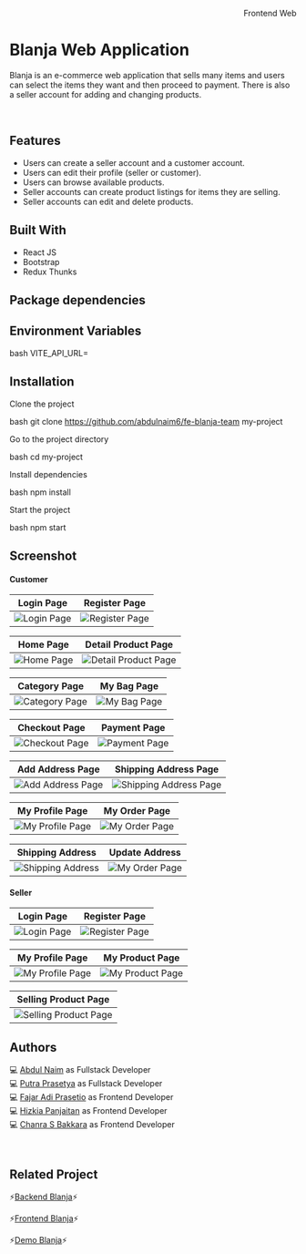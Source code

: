 <p align="right">Frontend Web</p> 

# Blanja Web Application

Blanja is an e-commerce web application that sells many items and users can select the items they want and then proceed to payment. There is also a seller account for adding and changing products.

<br />

## Features

- Users can create a seller account and a customer account.
- Users can edit their profile (seller or customer).
- Users can browse available products.
- Seller accounts can create product listings for items they are selling.
- Seller accounts can edit and delete products.

## Built With

- React JS
- Bootstrap
- Redux Thunks

## Package dependencies



## Environment Variables

bash
VITE_API_URL=


## Installation

Clone the project

bash
  git clone https://github.com/abdulnaim6/fe-blanja-team my-project


Go to the project directory

bash
  cd my-project


Install dependencies

bash
  npm install


Start the project

bash
  npm start


## Screenshot
#### Customer
| Login Page | Register Page |
|------------|---------------|
|![Login Page](https://drive.google.com/uc?export=view&id=1eiQuOABZAMQ213WafY4XoZzx_nyBq6Cp) | ![Register Page](https://drive.google.com/uc?export=view&id=1RvsZS7xWl74lmXqmjN1NfyXXdmDHtWHc)|  

| Home Page | Detail Product Page |
|------------|---------------|
|![Home Page](https://drive.google.com/uc?export=view&id=17N6Yk9cKPEPTYYasxQX4z6ISEWElhBSa) | ![Detail Product Page](https://drive.google.com/uc?export=view&id=1WMJkjM20mCEjxbCvd1CPq7FDzn8vZ8af)|  

| Category Page | My Bag Page |
|------------|---------------|
|![Category Page](https://drive.google.com/uc?export=view&id=1gU6zuYqOFSZMwIfxi9dwc0cUrpwYA_ws) | ![My Bag Page](https://drive.google.com/uc?export=view&id=1qwKPj3W71V_xGWRaN1YVShZPVeB_c8MD)|  

| Checkout Page | Payment Page |
|------------|------------|
|![Checkout Page](https://drive.google.com/uc?export=view&id=1VpTYxDB6Dz8NoX2bOmnjtxchwkmJ97ys) | ![Payment Page](https://drive.google.com/uc?export=view&id=1l7l72KYyVfl_ccCToCUO56MSClQr_PcT) | 

| Add Address Page | Shipping Address Page |
|------------|---------------|
|![Add Address Page](https://drive.google.com/uc?export=view&id=1jIDa4zpcav0TgF4L8wn2z17ImaqXAbkD) | ![Shipping Address Page](https://drive.google.com/uc?export=view&id=1fG7DzduYFwTYNjI8T8AIp30lylTU1T8X)|  

| My Profile Page | My Order Page |
|------------|---------------|
|![My Profile Page](https://drive.google.com/uc?export=view&id=1Tf1Jh2D0R5i55DuxFxUR_KoXy3OUJTOh) | ![My Order Page](https://drive.google.com/uc?export=view&id=1Fqy0An5JPlkrzAW-mPtV7vJUGq-DkC74)|  

| Shipping Address | Update Address |
|------------|---------------|
|![Shipping Address](https://drive.google.com/uc?export=view&id=16S0sI0kwoZIrJSyP5KAG5yOeysY1LEWx) | ![My Order Page](https://drive.google.com/uc?export=view&id=14Eop6h6gtPGkVj3lgWZtJL4kHXgpdnOx)|

#### Seller
| Login Page | Register Page |
|------------|---------------|
|![Login Page](https://drive.google.com/uc?export=view&id=1_lfIL7wL60-niwHCBmanrlT5tIWDHuJI) | ![Register Page](https://drive.google.com/uc?export=view&id=1wXUDa9x09lqLFbdVkYgokkBhdYHIkwTJ)|  

| My Profile Page | My Product Page |
|------------|---------------|
|![My Profile Page](https://drive.google.com/uc?export=view&id=1HSD6lf9JHVYDEGYVbfkSStG_3X4ynOP1) | ![My Product Page](https://drive.google.com/uc?export=view&id=1FvBGin5cRIw0izkbzvg1B4ekbQHfAAsM)|  

| Selling Product Page |
|------------|
|![Selling Product Page](https://drive.google.com/uc?export=view&id=1le2MZkf-zvK5mQ47o02ur-xbT5rmqufe) |  

## Authors

💻 [Abdul Naim](https://github.com/abdulnaim6) as Fullstack Developer <br/>
💻 [Putra Prasetya](https://github.com/putrapr) as Fullstack Developer <br/>
💻 [Fajar Adi Prasetio](https://github.com/FajarAdi25) as Frontend Developer <br/>
💻 [Hizkia Panjaitan](https://github.com/HizkiaP) as Frontend Developer <br/>
💻 [Chanra S Bakkara](https://github.com/ChanraSB) as Frontend Developer <br/>

<br />

## Related Project

⚡[Backend Blanja](https://github.com/ChanraSB/be-blanja-team)⚡

⚡[Frontend Blanja](https://github.com/FajarAdi25/be-blanja-team)⚡

⚡[Demo Blanja](https://fe-blanja-team.vercel.app/)⚡
